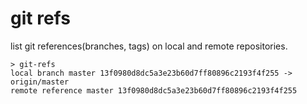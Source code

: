 # git refs

list git references(branches, tags) on local and remote repositories.

```
> git-refs
local branch master 13f0980d8dc5a3e23b60d7ff80896c2193f4f255 -> origin/master
remote reference master 13f0980d8dc5a3e23b60d7ff80896c2193f4f255
```
